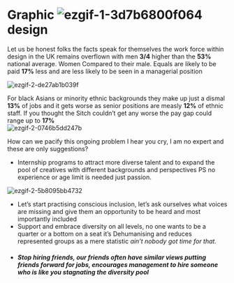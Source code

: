  # Graphic ![ezgif-1-3d7b6800f064](https://user-images.githubusercontent.com/94851382/143467604-d1d4f1d2-9ac3-45e6-89d2-cedd4c276626.gif) design 

Let us be honest folks the facts speak for themselves the work force within design in the UK remains overflown with men **3/4** higher than the **53%** national average. Women Compared to their male. Equals are likely to be paid **17%** less and are less likely to be seen in a managerial position

![ezgif-2-de27ab1b039f](https://user-images.githubusercontent.com/94851382/143463990-71022bbb-d4d7-4c35-9a4f-46fafd12b826.png)


For black Asians or minority ethnic backgrounds they make up just a dismal **13%** of jobs and it gets worse as senior positions are measly **12%** of ethnic staff. If you thought the Sitch couldn’t get any worse the pay gap could range up to **17%**           
![ezgif-2-0746b5dd247b](https://user-images.githubusercontent.com/94851382/143464401-7014eea4-aace-47ea-afd3-1e4d5b728a1b.gif)
<p> How can we pacify this ongoing problem I hear you cry, I am no expert and these are only suggestions?

* Internship programs to attract more diverse talent and to expand the pool of creatives with different backgrounds and perspectives PS no experience or age limit is needed just passion.
 
![ezgif-2-5b8095bb4732](https://user-images.githubusercontent.com/94851382/143465291-a93a270d-9d75-4f1f-ad85-b9d2be2008fb.gif)

 * Let’s start practising conscious inclusion, let’s ask ourselves what voices are missing and give them an opportunity to be heard and most importantly included 
* Support and embrace diversity on all levels, no one wants to be a quarter or a bottom on a seat it’s Dehumanising and reduces represented groups as a mere statistic  <em>ain’t nobody got time for that.<em> <p> 
* ##### Stop hiring friends, our friends often have similar views putting friends forward for jobs, encourages management to hire someone who is like you stagnating the diversity pool
